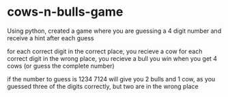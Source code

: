 # cows-n-bulls-game
Using python, created a game where you are guessing a 4 digit number and receive a hint after each guess

for each correct digit in the correct place, you recieve a cow
for each correct digit in the wrong place, you recieve a bull
you win when you get 4 cows (or guess the complete number)

if the number to guess is 1234
7124 will give you 2 bulls and 1 cow, as you guessed three of the digits correctly, but two are in the wrong place
